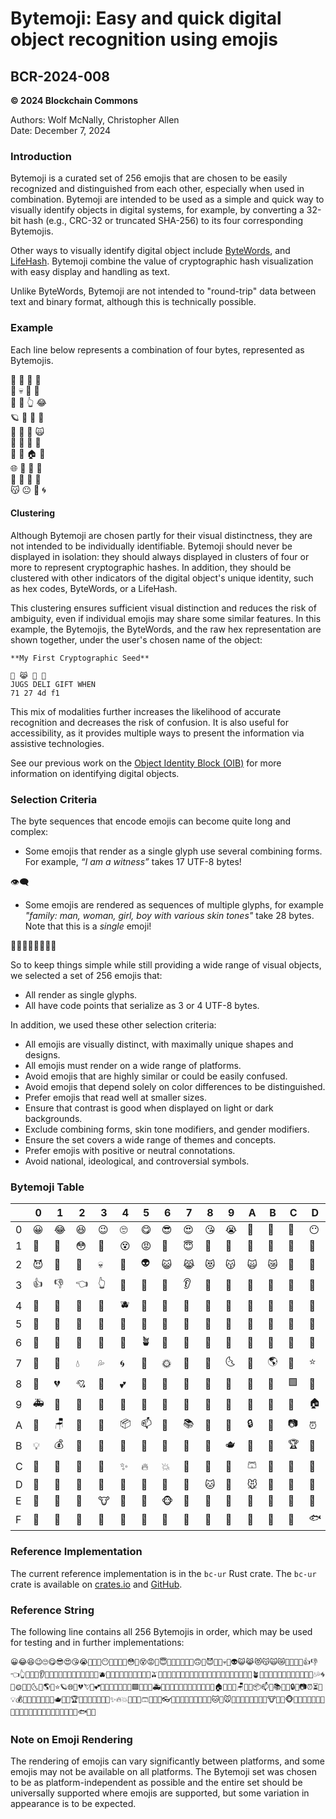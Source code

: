 # Bytemoji: Easy and quick digital object recognition using emojis

## BCR-2024-008

**© 2024 Blockchain Commons**

Authors: Wolf McNally, Christopher Allen<br/>
Date: December 7, 2024

### Introduction

Bytemoji is a curated set of 256 emojis that are chosen to be easily recognized and distinguished from each other, especially when used in combination. Bytemoji are intended to be used as a simple and quick way to visually identify objects in digital systems, for example, by converting a 32-bit hash (e.g., CRC-32 or truncated SHA-256) to its four corresponding Bytemojis.

Other ways to visually identify digital object include [ByteWords](bcr-2020-012-Bytewords.md), and [LifeHash](http://lifehash.info). Bytemoji combine the value of cryptographic hash visualization with easy display and handling as text.

Unlike ByteWords, Bytemoji are not intended to "round-trip" data between text and binary format, although this is technically possible.

### Example

Each line below represents a combination of four bytes, represented as Bytemojis.

💛 🚩 🐥 🫠<br/>
🧵 💀 🎂 🛟<br/>
💫 🤠 👆 😂<br/>
🪐 👔 👚 👻<br/>
🧸 🥚 🧀 🙀<br/>
👃 👄 🐬 🧄<br/>
🧦 🌽 🏠 🦆<br/>
🌐 🌭 🥺 🛑<br/>
🥁 🦞 🌹 🐢<br/>
😽 😐 🐺 🌀<br/>

#### Clustering

Although Bytemoji are chosen partly for their visual distinctness, they are not intended to be individually identifiable. Bytemoji should never be displayed in isolation: they should always displayed in clusters of four or more to represent cryptographic hashes. In addition, they should be clustered with other indicators of the digital object's unique identity, such as hex codes, ByteWords, or a LifeHash.

This clustering ensures sufficient visual distinction and reduces the risk of ambiguity, even if individual emojis may share some similar features. In this example, the Bytemojis, the ByteWords, and the raw hex representation are shown together, under the user's chosen name of the object:

```
**My First Cryptographic Seed**

🌊 😹 🌽 🐞
JUGS DELI GIFT WHEN
71 27 4d f1
```

This mix of modalities further increases the likelihood of accurate recognition and decreases the risk of confusion. It is also useful for accessibility, as it provides multiple ways to present the information via assistive technologies.

See our previous work on the [Object Identity Block (OIB)](bcr-2021-002-digest.md#object-identity-block) for more information on identifying digital objects.

### Selection Criteria

The byte sequences that encode emojis can become quite long and complex:

- Some emojis that render as a single glyph use several combining forms. For example, *“I am a witness”* takes 17 UTF-8 bytes!

👁️‍🗨️

- Some emojis are rendered as sequences of multiple glyphs, for example *"family: man, woman, girl, boy with various skin tones"* take 28 bytes. Note that this is a *single* emoji!

👨🏿‍👩🏾‍👧🏽‍👦🏼

So to keep things simple while still providing a wide range of visual objects, we selected a set of 256 emojis that:

- All render as single glyphs.
- All have code points that serialize as 3 or 4 UTF-8 bytes.

In addition, we used these other selection criteria:

- All emojis are visually distinct, with maximally unique shapes and designs.
- All emojis must render on a wide range of platforms.
- Avoid emojis that are highly similar or could be easily confused.
- Avoid emojis that depend solely on color differences to be distinguished.
- Prefer emojis that read well at smaller sizes.
- Ensure that contrast is good when displayed on light or dark backgrounds.
- Exclude combining forms, skin tone modifiers, and gender modifiers.
- Ensure the set covers a wide range of themes and concepts.
- Prefer emojis with positive or neutral connotations.
- Avoid national, ideological, and controversial symbols.

### Bytemoji Table

|   | 0 | 1 | 2 | 3 | 4 | 5 | 6 | 7 | 8 | 9 | A | B | C | D | E | F |
|---|---|---|---|---|---|---|---|---|---|---|---|---|---|---|---|---|
| 0 | 😀 | 😂 | 😆 | 😉 | 🙄 | 😋 | 😎 | 😍 | 😘 | 😭 | 🫠 | 🥱 | 🤩 | 😶 | 🤨 | 🫥 |
| 1 | 🥵 | 🥶 | 😳 | 🤪 | 😵 | 😡 | 🤢 | 😇 | 🤠 | 🤡 | 🥳 | 🥺 | 😬 | 🤑 | 🙃 | 🤯 |
| 2 | 😈 | 👹 | 👺 | 💀 | 👻 | 👽 | 😺 | 😹 | 😻 | 😽 | 🙀 | 😿 | 🫶 | 🤲 | 🙌 | 🤝 |
| 3 | 👍 | 👎 | 👈 | 👆 | 💪 | 👄 | 🦷 | 👂 | 👃 | 🧠 | 👀 | 🤚 | 🦶 | 🍎 | 🍊 | 🍋 |
| 4 | 🍌 | 🍉 | 🍇 | 🍓 | 🫐 | 🍒 | 🍑 | 🍍 | 🥝 | 🍆 | 🥑 | 🥦 | 🍅 | 🌽 | 🥕 | 🫒 |
| 5 | 🧄 | 🥐 | 🥯 | 🍞 | 🧀 | 🥚 | 🍗 | 🌭 | 🍔 | 🍟 | 🍕 | 🌮 | 🥙 | 🍱 | 🍜 | 🍤 |
| 6 | 🍚 | 🥠 | 🍨 | 🍦 | 🎂 | 🪴 | 🌵 | 🌱 | 💐 | 🍁 | 🍄 | 🌹 | 🌺 | 🌼 | 🌻 | 🌸 |
| 7 | 💨 | 🌊 | 💧 | 💦 | 🌀 | 🌈 | 🌞 | 🌝 | 🌛 | 🌜 | 🌙 | 🌎 | 💫 | ⭐ | 🪐 | 🌐 |
| 8 | 💛 | 💔 | 💘 | 💖 | 💕 | 🏁 | 🚩 | 💬 | 💯 | 🚫 | 🔴 | 🔷 | 🟩 | 🛑 | 🔺 | 🚗 |
| 9 | 🚑 | 🚒 | 🚜 | 🛵 | 🚨 | 🚀 | 🚁 | 🛟 | 🚦 | 🏰 | 🎡 | 🎢 | 🎠 | 🏠 | 🔔 | 🔑 |
| A | 🚪 | 🪑 | 🎈 | 💌 | 📦 | 📫 | 📖 | 📚 | 📌 | 🧮 | 🔒 | 💎 | 📷 | ⏰ | ⏳ | 📡 |
| B | 💡 | 💰 | 🧲 | 🧸 | 🎁 | 🎀 | 🎉 | 🪭 | 👑 | 🫖 | 🔭 | 🛁 | 🏆 | 🥁 | 🎷 | 🎺 |
| C | 🏀 | 🏈 | 🎾 | 🏓 | ✨ | 🔥 | 💥 | 👕 | 👚 | 👖 | 🩳 | 👗 | 👔 | 🧢 | 👓 | 🧶 |
| D | 🧵 | 💍 | 👠 | 👟 | 🧦 | 🧤 | 👒 | 👜 | 🐱 | 🐶 | 🐭 | 🐹 | 🐰 | 🦊 | 🐻 | 🐼 |
| E | 🐨 | 🐯 | 🦁 | 🐮 | 🐷 | 🐸 | 🐵 | 🐔 | 🐥 | 🦆 | 🦉 | 🐴 | 🦄 | 🐝 | 🐛 | 🦋 |
| F | 🐌 | 🐞 | 🐢 | 🐺 | 🐍 | 🪽 | 🐙 | 🦑 | 🪼 | 🦞 | 🦀 | 🐚 | 🦭 | 🐟 | 🐬 | 🐳 |

### Reference Implementation

The current reference implementation is in the `bc-ur` Rust crate. The `bc-ur` crate is available on [crates.io](https://crates.io/crates/bc-ur) and [GitHub](https://github.com/blockchaincommons/bc-ur-rust/).

### Reference String

The following line contains all 256 Bytemojis in order, which may be used for testing and in further implementations:

```
😀😂😆😉🙄😋😎😍😘😭🫠🥱🤩😶🤨🫥🥵🥶😳🤪😵😡🤢😇🤠🤡🥳🥺😬🤑🙃🤯😈👹👺💀👻👽😺😹😻😽🙀😿🫶🤲🙌🤝👍👎👈👆💪👄🦷👂👃🧠👀🤚🦶🍎🍊🍋🍌🍉🍇🍓🫐🍒🍑🍍🥝🍆🥑🥦🍅🌽🥕🫒🧄🥐🥯🍞🧀🥚🍗🌭🍔🍟🍕🌮🥙🍱🍜🍤🍚🥠🍨🍦🎂🪴🌵🌱💐🍁🍄🌹🌺🌼🌻🌸💨🌊💧💦🌀🌈🌞🌝🌛🌜🌙🌎💫⭐🪐🌐💛💔💘💖💕🏁🚩💬💯🚫🔴🔷🟩🛑🔺🚗🚑🚒🚜🛵🚨🚀🚁🛟🚦🏰🎡🎢🎠🏠🔔🔑🚪🪑🎈💌📦📫📖📚📌🧮🔒💎📷⏰⏳📡💡💰🧲🧸🎁🎀🎉🪭👑🫖🔭🛁🏆🥁🎷🎺🏀🏈🎾🏓✨🔥💥👕👚👖🩳👗👔🧢👓🧶🧵💍👠👟🧦🧤👒👜🐱🐶🐭🐹🐰🦊🐻🐼🐨🐯🦁🐮🐷🐸🐵🐔🐥🦆🦉🐴🦄🐝🐛🦋🐌🐞🐢🐺🐍🪽🐙🦑🪼🦞🦀🐚🦭🐟🐬🐳
```

### Note on Emoji Rendering

The rendering of emojis can vary significantly between platforms, and some emojis may not be available on all platforms. The Bytemoji set was chosen to be as platform-independent as possible and the entire set should be universally supported where emojis are supported, but some variation in appearance is to be expected.
